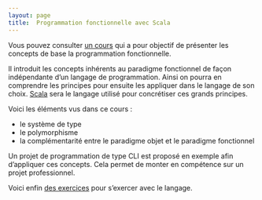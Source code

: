 ```yaml
---
layout: page
title:  Programmation fonctionnelle avec Scala
---
```


Vous pouvez consulter [un cours][slides] qui a pour objectif de présenter les concepts de base la programmation
fonctionnelle.

Il introduit les concepts inhérents au paradigme fonctionnel de façon indépendante d’un langage de programmation. Ainsi
on pourra en comprendre les principes pour ensuite les appliquer dans le langage de son choix. [Scala] sera le langage
utilisé pour concrétiser ces grands principes.

Voici les éléments vus dans ce cours :
 - le système de type
 - le polymorphisme
 - la complémentarité entre le paradigme objet et le paradigme fonctionnel

Un projet de programmation de type CLI est proposé en exemple afin d’appliquer ces concepts. Cela permet de monter en
compétence sur un projet professionnel.

Voici enfin [des exercices][exercices] pour s’exercer avec le langage.

[exercices]: exercices.html
[Scala]: https://www.scala-lang.org
[slides]: slides.html
